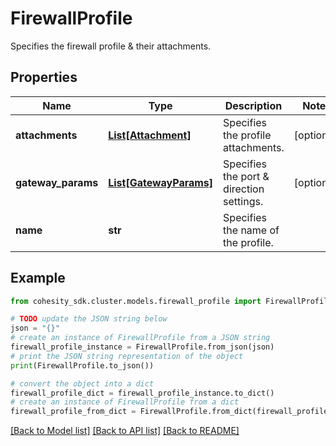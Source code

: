 # FirewallProfile

Specifies the firewall profile & their attachments.

## Properties

Name | Type | Description | Notes
------------ | ------------- | ------------- | -------------
**attachments** | [**List[Attachment]**](Attachment.md) | Specifies the profile attachments. | [optional] 
**gateway_params** | [**List[GatewayParams]**](GatewayParams.md) | Specifies the port &amp; direction settings. | [optional] 
**name** | **str** | Specifies the name of the profile. | 

## Example

```python
from cohesity_sdk.cluster.models.firewall_profile import FirewallProfile

# TODO update the JSON string below
json = "{}"
# create an instance of FirewallProfile from a JSON string
firewall_profile_instance = FirewallProfile.from_json(json)
# print the JSON string representation of the object
print(FirewallProfile.to_json())

# convert the object into a dict
firewall_profile_dict = firewall_profile_instance.to_dict()
# create an instance of FirewallProfile from a dict
firewall_profile_from_dict = FirewallProfile.from_dict(firewall_profile_dict)
```
[[Back to Model list]](../README.md#documentation-for-models) [[Back to API list]](../README.md#documentation-for-api-endpoints) [[Back to README]](../README.md)



